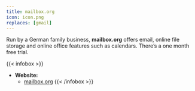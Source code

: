 ```yaml
---
title: mailbox.org
icon: icon.png
replaces: [gmail]
---
```


Run by a German family business, **mailbox.org** offers email, online file storage and online office features such as calendars. There’s a one month free trial.

{{< infobox >}}
- **Website:** 
    - [mailbox.org](https://mailbox.org/)
{{< /infobox >}}